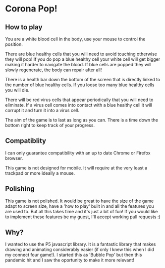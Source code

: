 # Corona Pop!
## How to play
You are a white blood cell in the body, use your mouse to control the position.

There are blue healthy cells that you will need to avoid touching otherwise they will pop! If you do pop a blue healthy cell your white cell will get bigger making it harder to navigate the blood.
If blue cells are popped they will slowly regenerate, the body can repair after all!

There is a health bar down the bottom of the screen that is directly linked to the number of blue
healthy cells. If you loose too many blue healthy cells you will die.

There will be red virus cells that appear periodically that you will need to eliminate. If a virus cell comes into contact with a blue healthy cell it will corrupt it and turn it into a virus cell.

The aim of the game is to last as long as you can. There is a time down the bottom right to keep track of your progress.

## Compatiblity
I can only guarantee compatibility with an up to date Chrome or Firefox browser.

This game is not designed for mobile. It will require at the very least a trackpad or more ideally a mouse.

## Polishing
This game is not polished. It would be great to have the size of the game adapt to screen size, have a 'how to play' built in and all the features you are used to. But all this takes time and it's just a bit of fun! If you would like to implement these features be my guest, I'll accept working pull requests :)

## Why?
I wanted to use the P5 javascript library. It is a fantastic library that makes drawing and animating considerably easier (if only I knew this when I did my connect four game!). I started this as 'Bubble Pop' but then this pandemic hit and I saw the oportunity to make it more relevant!